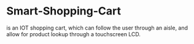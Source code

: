 # Smart-Shopping-Cart
is an IOT shopping cart, which can follow the user through an aisle, and allow for product lookup through a touchscreen LCD. 
